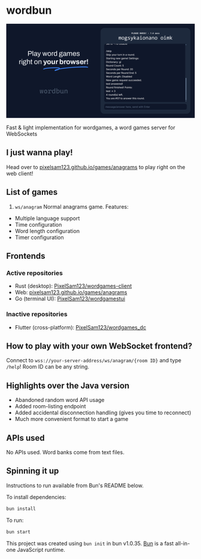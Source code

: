 # wordbun

![wordbun banner](<https://raw.githubusercontent.com/PixelSam123/wordbun/refs/heads/main/docs/wordbun.webp>)

Fast & light implementation for wordgames, a word games server for WebSockets

## I just wanna play!

Head over to [pixelsam123.github.io/games/anagrams](https://pixelsam123.github.io/games/anagrams) to play right on the web client!

## List of games

1. `ws/anagram` Normal anagrams game. Features:

- Multiple language support
- Time configuration
- Word length configuration
- Timer configuration

## Frontends

### Active repositories

- Rust (desktop): [PixelSam123/wordgames-client](https://github.com/PixelSam123/wordgames-client)
- Web: [pixelsam123.github.io/games/anagrams](https://pixelsam123.github.io/games/anagrams)
- Go (terminal UI): [PixelSam123/wordgamestui](https://github.com/PixelSam123/wordgamestui)

### Inactive repositories

- Flutter (cross-platform): [PixelSam123/wordgames_dc](https://github.com/PixelSam123/wordgames_dc)

## How to play with your own WebSocket frontend?

Connect to `wss://your-server-address/ws/anagram/{room ID}` and type `/help`!
Room ID can be any string.

## Highlights over the Java version

- Abandoned random word API usage
- Added room-listing endpoint
- Added accidental disconnection handling (gives you time to reconnect)
- Much more convenient format to start a game

## APIs used

No APIs used. Word banks come from text files.

## Spinning it up

Instructions to run available from Bun's README below.

To install dependencies:

```bash
bun install
```

To run:

```bash
bun start
```

This project was created using `bun init` in bun v1.0.35. [Bun](https://bun.sh) is a fast all-in-one JavaScript runtime.
